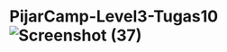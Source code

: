 # PijarCamp-Level3-Tugas10![Screenshot (37)](https://user-images.githubusercontent.com/119469732/235955040-5ade4b9d-2309-4320-9c21-212108ccca69.png)
